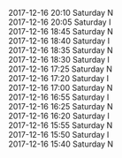 2017-12-16 20:10 Saturday  N  
2017-12-16 20:05 Saturday  I  
2017-12-16 18:45 Saturday  N  
2017-12-16 18:40 Saturday  I  
2017-12-16 18:35 Saturday  N  
2017-12-16 18:30 Saturday  I  
2017-12-16 17:25 Saturday  N  
2017-12-16 17:20 Saturday  I  
2017-12-16 17:00 Saturday  N  
2017-12-16 16:55 Saturday  I  
2017-12-16 16:25 Saturday  N  
2017-12-16 16:20 Saturday  I  
2017-12-16 15:55 Saturday  N  
2017-12-16 15:50 Saturday  I  
2017-12-16 15:40 Saturday  N  
